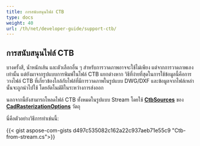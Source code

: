 ```yaml
---
title: การสนับสนุนไฟล์ CTB
type: docs
weight: 40
url: /th/net/developer-guide/support-ctb/
---
```


## **การสนับสนุนไฟล์ CTB**

บางครั้งสี, น้ำหนักเส้น และตัวเลือกอื่น ๆ สำหรับการวาดภาพอาจจะใช้ไม่เพียง แต่จากการวาดภาพเองเท่านั้น แต่ยังมาจากรูปแบบการพิมพ์ในไฟล์ CTB แยกต่างหาก 
วิธีที่ง่ายที่สุดในการใช้ข้อมูลนี้คือการวางไฟล์ CTB ที่เกี่ยวข้องใกล้กับไฟล์ที่มีการวาดภาพในรูปแบบ DWG/DXF และข้อมูลจากไฟล์เหล่านั้นจะถูกนำไปใช้ 
โดยอัตโนมัติในระหว่างการส่งออก

นอกจากนี้ยังสามารถโหลดไฟล์ CTB ทั้งหมดในรูปแบบ Stream โดยใช้ 
[**CtbSources**](https://reference.aspose.com/cad/net/aspose.cad.imageoptions/cadrasterizationoptions/ctbsources/) ของ 
[**CadRasterizationOptions**](https://reference.aspose.com/cad/net/aspose.cad.imageoptions/cadrasterizationoptions/) วัตถุ

นี่คือตัวอย่างวิธีการทำเช่นนี้:
 
{{< gist aspose-com-gists d497c535082c162a22c937aeb71e55c9 "Ctb-from-stream.cs">}}
